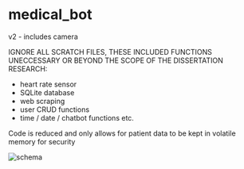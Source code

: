 # medical_bot
v2 - includes camera


IGNORE ALL SCRATCH FILES, THESE INCLUDED FUNCTIONS UNECCESSARY OR BEYOND THE SCOPE OF THE DISSERTATION RESEARCH:
- heart rate sensor
- SQLite database
- web scraping
- user CRUD functions
- time / date / chatbot functions etc.

Code is reduced and only allows for patient data to be kept in volatile memory for security


![schema](https://user-images.githubusercontent.com/85758021/211778780-f83d727b-d685-4f49-926f-8d3c187e60dd.png)
